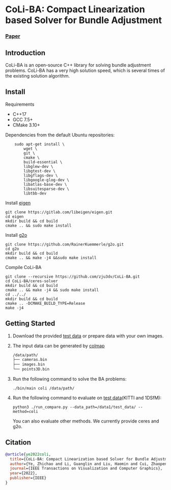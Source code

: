 # CoLi-BA: Compact Linearization based Solver for Bundle Adjustment

### [Paper](https://ieeexplore.ieee.org/abstract/document/9873988)

## Introduction

CoLi-BA is an open-source C++ library for solving bundle adjustment problems. 
CoLi-BA has a very high solution speed, which is several times of the existing solution algorithm.

## Install

Requirements
+ C++17
+ GCC 7.5+
+ CMake 3.10+ 

Dependencies from the default Ubuntu repositories:
```shell
    sudo apt-get install \
        wget \
        git \
        cmake \
        build-essential \
        libglew-dev \
        libgtest-dev \
        libgflags-dev \
        libgoogle-glog-dev \
        libatlas-base-dev \
        libsuitesparse-dev \
        libtbb-dev
```
Install [eigen](https://gitlab.com/libeigen/eigen.git)
```shell
git clone https://gitlab.com/libeigen/eigen.git
cd eigen
mkdir build && cd build
cmake .. && sudo make install 
```

Install [g2o](https://github.com/RainerKuemmerle/g2o)
```shell
git clone https://github.com/RainerKuemmerle/g2o.git
cd g2o
mkdir build && cd build
cmake .. && make -j4 &&sudo make install 
```

Compile CoLi-BA
```shell
git clone --recursive https://github.com/zju3dv/CoLi-BA.git
cd CoLi-BA/ceres-solver
mkdir build && cd build
cmake .. && make -j4 && sudo make install
cd ../../
mkdir build && cd build
cmake .. -DCMAKE_BUILD_TYPE=Release
make -j4
```

## Getting Started

1. Download the provided [test data](https://1drv.ms/u/s!AteiIkLvFJ3rhkOyieVNtJqglN_h?e=0deoiI) or prepare data with your own images.

2. The input data can be generated by [colmap](https://github.com/colmap/colmap)

    ```bash
    /data/path/
    ├── cameras.bin
    ├── images.bin
    └── points3D.bin
    ```

3. Run the following command to solve the BA problems:
    ```
    ./bin/main coli /data/path/ 
    ```

4. Run the following command to evaluate on [test data](https://1drv.ms/u/s!AteiIkLvFJ3rhkOyieVNtJqglN_h?e=0deoiI)(KITTI and 1DSfM):
    ```
    python3 ./run_compare.py --data_path=/data1/test_data/ --method=coli
    ```
    You can also evaluate other methods. We currently provide ceres and g2o.



## Citation
```bibtex
@article{ye2022coli,
  title={CoLi-BA: Compact Linearization based Solver for Bundle Adjustment},
  author={Ye, Zhichao and Li, Guanglin and Liu, Haomin and Cui, Zhaopeng and Bao, Hujun and Zhang, Guofeng},
  journal={IEEE Transactions on Visualization and Computer Graphics},
  year={2022},
  publisher={IEEE}
}
```